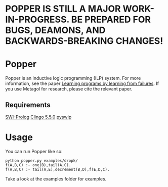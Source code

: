 # POPPER IS STILL A MAJOR WORK-IN-PROGRESS. BE PREPARED FOR BUGS, DEAMONS, AND BACKWARDS-BREAKING CHANGES!


# Popper

Popper is an inductive logic programming (ILP) system.
For more information, see the paper [Learning programs by learning from failures](https://arxiv.org/abs/2005.02259).
If you use Metagol for research, please cite the relevant paper.


## Requirements

[SWI-Prolog](https://www.swi-prolog.org)
[Clingo 5.5.0](https://potassco.org/clingo/)
[pyswip](https://pypi.org/project/pyswip/)


# Usage

You can run Popper like so:
```
python popper.py examples/dropk/
f(A,B,C) :- one(B),tail(A,C).
f(A,B,C) :- tail(A,E),decrement(B,D),f(E,D,C).
```

Take a look at the examples folder for examples.
